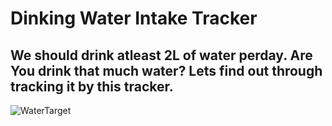 # Dinking Water Intake Tracker
## We should drink atleast 2L of water perday. Are You drink that much water? Lets find out through tracking it by this tracker.
![WaterTarget](https://user-images.githubusercontent.com/114183358/217608890-2e0215df-535d-4d11-afb4-359ff409b89b.png)
